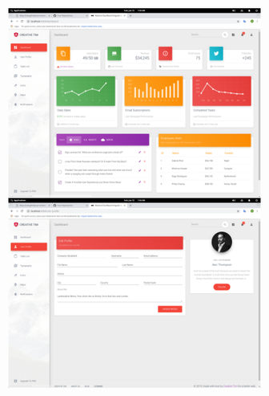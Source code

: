 <div align="center">
<img style="float:left;" width="850" height="auto" src="src/assets/s1.png">
<img style="float:right;" width="850" height="auto" src="src/assets/s2.png">
</div>
